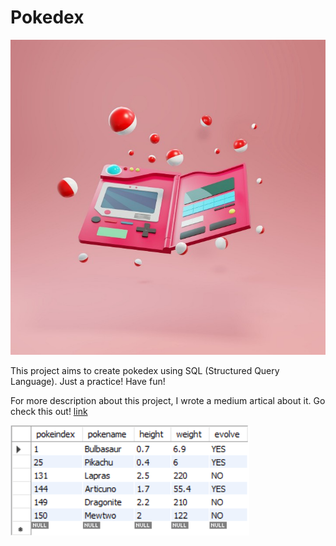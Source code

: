 # Pokedex

![Pokedex](https://github.com/JeremyPai/Pokedex/blob/main/pokedex.jpeg)

This project aims to create pokedex using SQL (Structured Query Language). Just a practice! Have fun!

For more description about this project, I wrote a medium artical about it. Go check this out! [link](https://medium.com/curiosity-and-exploration/sql-%E7%B7%B4%E7%BF%92-cdd3b3eb4145)

![pokemon_go_table](https://github.com/JeremyPai/Pokedex/blob/main/pokemon_go_table.png)
